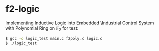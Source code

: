 # f2-logic
Implementing Inductive Logic into Embedded \\Industrial Control System with Polynomial Ring on $\mathbb{F}_2$
for test:
```bash
$ gcc -o logic_test main.c f2poly.c logic.c
$ ./logic_test
```
